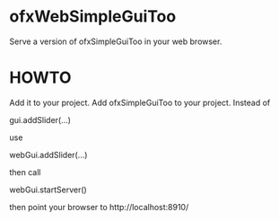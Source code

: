 ofxWebSimpleGuiToo
==================
Serve a version of ofxSimpleGuiToo in your web browser.

HOWTO
=====

Add it to your project. Add ofxSimpleGuiToo to your project. Instead of 

gui.addSlider(...)

use

webGui.addSlider(...)

then call 

webGui.startServer()

then point your browser to http://localhost:8910/



